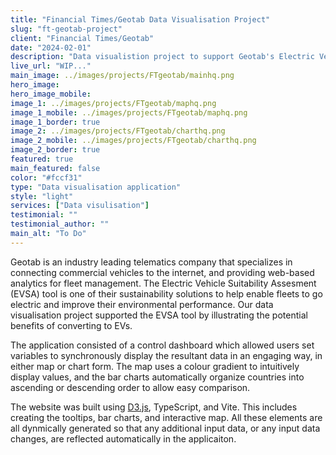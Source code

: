 ```yaml
---
title: "Financial Times/Geotab Data Visualisation Project"
slug: "ft-geotab-project"
client: "Financial Times/Geotab"
date: "2024-02-01"
description: "Data visualistion project to support Geotab's Electric Vehicle Suitability Assesment (EVSA) tool."
live_url: "WIP..."
main_image: ../images/projects/FTgeotab/mainhq.png
hero_image:
hero_image_mobile:
image_1: ../images/projects/FTgeotab/maphq.png
image_1_mobile: ../images/projects/FTgeotab/maphq.png
image_1_border: true
image_2: ../images/projects/FTgeotab/charthq.png
image_2_mobile: ../images/projects/FTgeotab/charthq.png
image_2_border: true
featured: true
main_featured: false
color: "#fccf31"
type: "Data visualisation application"
style: "light"
services: ["Data visulisation"]
testimonial: ""
testimonial_author: ""
main_alt: "To Do"
---
```


Geotab is an industry leading telematics company that specializes in connecting commercial vehicles to the internet, and providing web-based analytics for fleet management. The Electric Vehicle Suitability Assesment (EVSA) tool is one of their sustainability solutions to help enable fleets to go electric and improve their environmental performance. Our data visualisation project supported the EVSA tool by illustrating the potential benefits of converting to EVs.

The application consisted of a control dashboard which allowed users set variables to synchronously display the resultant data in an engaging way, in either map or chart form. The map uses a colour gradient to intuitively display values, and the bar charts automatically organize countries into ascending or descending order to allow easy comparison.

The website was built using [D3.js](https://d3js.org/), TypeScript, and Vite. This includes creating the tooltips, bar charts, and interactive map. All these elements are all dynmically generated so that any additional input data, or any input data changes, are reflected automatically in the applicaiton.
